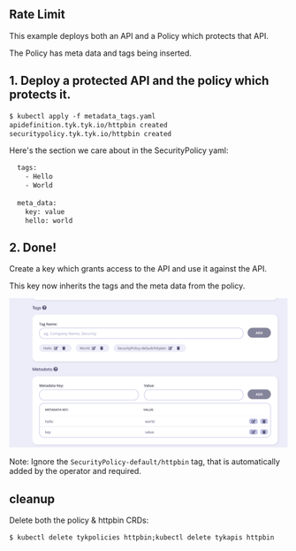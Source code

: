 ## Rate Limit

This example deploys both an API and a Policy which protects that API.

The Policy has meta data and tags being inserted.

## 1. Deploy a protected API and the policy which protects it.

```curl
$ kubectl apply -f metadata_tags.yaml
apidefinition.tyk.tyk.io/httpbin created
securitypolicy.tyk.tyk.io/httpbin created
```

Here's the section we care about in the SecurityPolicy yaml:
```
  tags:
    - Hello
    - World

  meta_data:
    key: value
    hello: world
```

## 2. Done!

Create a key which grants access to the API and use it against the API.

This key now inherits the tags and the meta data from the policy.

![img](./metadata_tags.png)

Note: Ignore the `SecurityPolicy-default/httpbin` tag, that is automatically added by the operator and required.

## cleanup
Delete both the policy & httpbin CRDs:
```
$ kubectl delete tykpolicies httpbin;kubectl delete tykapis httpbin
```